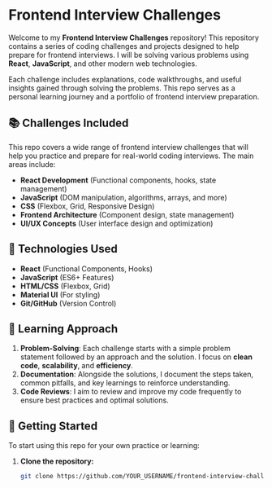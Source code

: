 # Frontend Interview Challenges

Welcome to my **Frontend Interview Challenges** repository! This repository contains a series of coding challenges and projects designed to help prepare for frontend interviews. I will be solving various problems using **React**, **JavaScript**, and other modern web technologies.

Each challenge includes explanations, code walkthroughs, and useful insights gained through solving the problems. This repo serves as a personal learning journey and a portfolio of frontend interview preparation.

## 📚 Challenges Included

This repo covers a wide range of frontend interview challenges that will help you practice and prepare for real-world coding interviews. The main areas include:

- **React Development** (Functional components, hooks, state management)
- **JavaScript** (DOM manipulation, algorithms, arrays, and more)
- **CSS** (Flexbox, Grid, Responsive Design)
- **Frontend Architecture** (Component design, state management)
- **UI/UX Concepts** (User interface design and optimization)

## 🚀 Technologies Used

- **React** (Functional Components, Hooks)
- **JavaScript** (ES6+ Features)
- **HTML/CSS** (Flexbox, Grid)
- **Material UI** (For styling)
- **Git/GitHub** (Version Control)
  
## 🧠 Learning Approach

1. **Problem-Solving**: Each challenge starts with a simple problem statement followed by an approach and the solution. I focus on **clean code**, **scalability**, and **efficiency**.
2. **Documentation**: Alongside the solutions, I document the steps taken, common pitfalls, and key learnings to reinforce understanding.
3. **Code Reviews**: I aim to review and improve my code frequently to ensure best practices and optimal solutions.

## 📄 Getting Started

To start using this repo for your own practice or learning:

1. **Clone the repository:**
   ```bash
   git clone https://github.com/YOUR_USERNAME/frontend-interview-challenges.git
